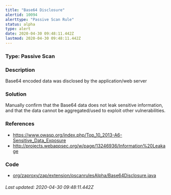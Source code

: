 ```yaml
---
title: "Base64 Disclosure"
alertid: 10094
alerttype: "Passive Scan Rule"
status: alpha
type: alert
date: 2020-04-30 09:48:11.442Z
lastmod: 2020-04-30 09:48:11.442Z
---
```

### Type: Passive Scan

### Description
Base64 encoded data was disclosed by the application/web server

### Solution

Manually confirm that the Base64 data does not leak sensitive information, and that the data cannot be aggregated/used to exploit other vulnerabilities.

### References

* https://www.owasp.org/index.php/Top_10_2013-A6-Sensitive_Data_Exposure
* http://projects.webappsec.org/w/page/13246936/Information%20Leakage

### Code

 * [org/zaproxy/zap/extension/pscanrulesAlpha/Base64Disclosure.java](https://github.com/zaproxy/zap-extensions/blob/master/addOns/pscanrulesAlpha/src/main/java/org/zaproxy/zap/extension/pscanrulesAlpha/Base64Disclosure.java)

###### Last updated: 2020-04-30 09:48:11.442Z
